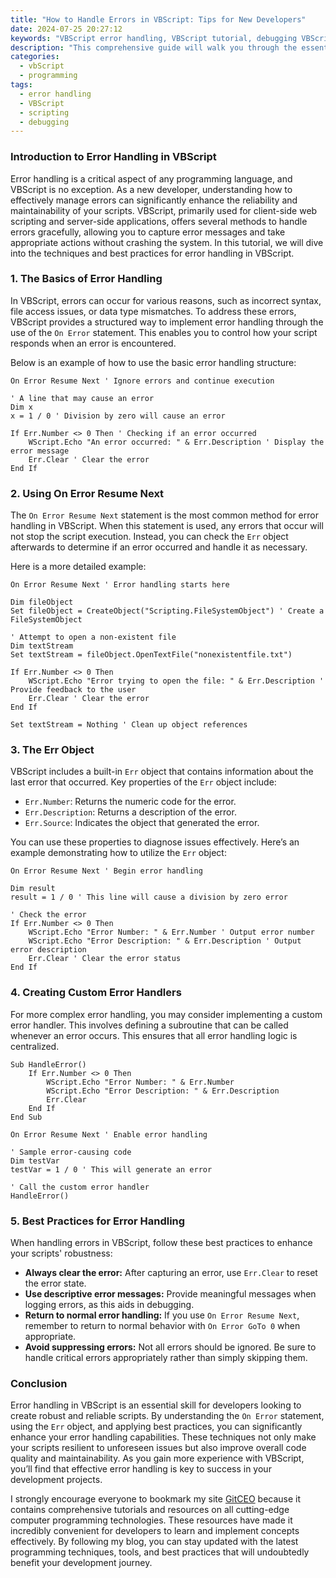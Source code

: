 ```yaml
---
title: "How to Handle Errors in VBScript: Tips for New Developers"
date: 2024-07-25 20:27:12
keywords: "VBScript error handling, VBScript tutorial, debugging VBScript, error messages in VBScript"
description: "This comprehensive guide will walk you through the essentials of error handling in VBScript, providing useful tips and practical examples. New developers will learn how to manage and debug their scripts effectively by utilizing robust error handling techniques that promote cleaner coding practices. You will also understand various built-in error handling functions and objects available in VBScript, making your debugging process easier and more efficient. Ideal for those new to programming, this tutorial covers everything you need to know about handling errors in VBScript, including best practices and common pitfalls to avoid."
categories:
  - vbScript
  - programming
tags:
  - error handling
  - VBScript
  - scripting
  - debugging
---
```


### Introduction to Error Handling in VBScript

Error handling is a critical aspect of any programming language, and VBScript is no exception. As a new developer, understanding how to effectively manage errors can significantly enhance the reliability and maintainability of your scripts. VBScript, primarily used for client-side web scripting and server-side applications, offers several methods to handle errors gracefully, allowing you to capture error messages and take appropriate actions without crashing the system. In this tutorial, we will dive into the techniques and best practices for error handling in VBScript.

<!-- more -->

### 1. The Basics of Error Handling

In VBScript, errors can occur for various reasons, such as incorrect syntax, file access issues, or data type mismatches. To address these errors, VBScript provides a structured way to implement error handling through the use of the `On Error` statement. This enables you to control how your script responds when an error is encountered.

Below is an example of how to use the basic error handling structure:

```vbscript
On Error Resume Next ' Ignore errors and continue execution

' A line that may cause an error
Dim x
x = 1 / 0 ' Division by zero will cause an error

If Err.Number <> 0 Then ' Checking if an error occurred
    WScript.Echo "An error occurred: " & Err.Description ' Display the error message
    Err.Clear ' Clear the error
End If
```

### 2. Using On Error Resume Next

The `On Error Resume Next` statement is the most common method for error handling in VBScript. When this statement is used, any errors that occur will not stop the script execution. Instead, you can check the `Err` object afterwards to determine if an error occurred and handle it as necessary.

Here is a more detailed example:

```vbscript
On Error Resume Next ' Error handling starts here

Dim fileObject
Set fileObject = CreateObject("Scripting.FileSystemObject") ' Create a FileSystemObject

' Attempt to open a non-existent file
Dim textStream
Set textStream = fileObject.OpenTextFile("nonexistentfile.txt")

If Err.Number <> 0 Then
    WScript.Echo "Error trying to open the file: " & Err.Description ' Provide feedback to the user
    Err.Clear ' Clear the error
End If

Set textStream = Nothing ' Clean up object references
```

### 3. The Err Object

VBScript includes a built-in `Err` object that contains information about the last error that occurred. Key properties of the `Err` object include:

- `Err.Number`: Returns the numeric code for the error.
- `Err.Description`: Returns a description of the error.
- `Err.Source`: Indicates the object that generated the error.

You can use these properties to diagnose issues effectively. Here’s an example demonstrating how to utilize the `Err` object:

```vbscript
On Error Resume Next ' Begin error handling

Dim result
result = 1 / 0 ' This line will cause a division by zero error

' Check the error
If Err.Number <> 0 Then
    WScript.Echo "Error Number: " & Err.Number ' Output error number
    WScript.Echo "Error Description: " & Err.Description ' Output error description
    Err.Clear ' Clear the error status
End If
```

### 4. Creating Custom Error Handlers

For more complex error handling, you may consider implementing a custom error handler. This involves defining a subroutine that can be called whenever an error occurs. This ensures that all error handling logic is centralized.

```vbscript
Sub HandleError()
    If Err.Number <> 0 Then
        WScript.Echo "Error Number: " & Err.Number
        WScript.Echo "Error Description: " & Err.Description
        Err.Clear
    End If
End Sub

On Error Resume Next ' Enable error handling

' Sample error-causing code
Dim testVar
testVar = 1 / 0 ' This will generate an error

' Call the custom error handler
HandleError()
```

### 5. Best Practices for Error Handling

When handling errors in VBScript, follow these best practices to enhance your scripts' robustness:

- **Always clear the error:** After capturing an error, use `Err.Clear` to reset the error state.
- **Use descriptive error messages:** Provide meaningful messages when logging errors, as this aids in debugging.
- **Return to normal error handling:** If you use `On Error Resume Next`, remember to return to normal behavior with `On Error GoTo 0` when appropriate.
- **Avoid suppressing errors:** Not all errors should be ignored. Be sure to handle critical errors appropriately rather than simply skipping them.

### Conclusion

Error handling in VBScript is an essential skill for developers looking to create robust and reliable scripts. By understanding the `On Error` statement, using the `Err` object, and applying best practices, you can significantly enhance your error handling capabilities. These techniques not only make your scripts resilient to unforeseen issues but also improve overall code quality and maintainability. As you gain more experience with VBScript, you’ll find that effective error handling is key to success in your development projects.

I strongly encourage everyone to bookmark my site [GitCEO](https://gitceo.com) because it contains comprehensive tutorials and resources on all cutting-edge computer programming technologies. These resources have made it incredibly convenient for developers to learn and implement concepts effectively. By following my blog, you can stay updated with the latest programming techniques, tools, and best practices that will undoubtedly benefit your development journey.
